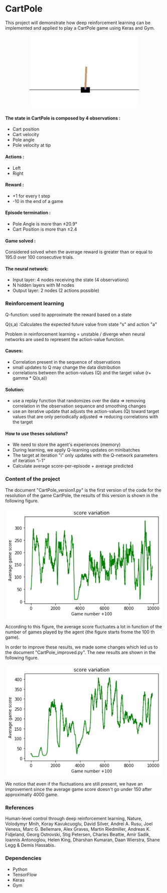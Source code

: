 # CartPole
This project will demonstrate how deep reinforcement learning can be implemented and applied to play a CartPole game using Keras and Gym.

<p align="center">
  <img src="https://github.com/DjImene/CartPole/blob/master/CartPole.jpg" width="350"/>
</p>



#### The state in CartPole is composed by 4 observations :
- Cart position
- Cart velocity
- Pole angle
- Pole velocity at tip

#### Actions : 
- Left
- Right

#### Reward :
- +1 for every t step 
- -10 in the end of a game

#### Episode termination :
- Pole Angle is more than ±20.9°
- Cart Position is more than ±2.4 


#### Game solved :
Considered solved when the average reward is greater than or equal to 195.0 over 100 consecutive trials.

#### The neural network:
- Input layer: 4 nodes receiving the state (4 observations)
- N hidden layers with M nodes 
- Output layer: 2 nodes (2 actions possible)


### Reinforcement learning
Q-function: used to approximate the reward based on a state

Q(s,a) :Calculates the expected future value from state "s" and action "a"

 Problem in reinforcement learning = unstable / diverge when neural networks are used to represent the action-value function.
 
#### Causes:
- Correlation present in the sequence of observations
- small updates to Q may change the data distribution
- correlations between the action-values (Q) and the target value (r+ gamma * Q(s,a))

#### Solution:
- use a replay function that randomizes over the data => removing correlation in the observation sequence and smoothing changes
- use an iterative update that adjusts the action-values (Q) toward target values that are only periodically adjusted => reducing correlations with the target

#### How to use theses solutions?
- We need to store the agent's experiences (memory) 
- During learning, we apply Q-learning updates on minibatches
- The target at iteration "i" only updates with the Q-network parameters of iteration "i-1"
- Calculate average score-per-episode + average predicted 


### Content of the project 
The document "CartPole_version1.py" is the first version of the code for the resolution of the game CartPole, the results of this version is shown in the following figure. 

<p align="center">

  <img src="https://github.com/DjImene/CartPole/blob/master/variation.png" width="500"/>
</p>
 
According to this figure, the average score fluctuates a lot in function of the number of games played by the agent (the figure starts frome the 100 th game).

In order to improve these results, we made some changes which led us to the document "CartPole_improved.py". The new results are shown in the following figure.



<p align="center">
  <img src="https://github.com/DjImene/CartPole/blob/master/new_variation.png" width="500"/>
</p>



We notice that even if the fluctuations are still present, we have an improvement since the average game score doesn't go under 150 after approximatly 4000 game.

### References
Human-level control through deep reinforcement learning, Nature, Volodymyr Mnih,	Koray Kavukcuoglu,	David Silver,	Andrei A. Rusu,	Joel Veness,	Marc G. Bellemare,	Alex Graves,	Martin Riedmiller,	Andreas K. Fidjeland,	Georg Ostrovski,	Stig Petersen,	Charles Beattie,	Amir Sadik,	Ioannis Antonoglou,	Helen King,	Dharshan Kumaran, Daan Wierstra,	Shane Legg	& Demis Hassabis.


### Dependencies
- Python
- TensorFlow
- Keras
- Gym
